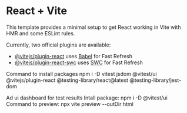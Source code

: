 # React + Vite

This template provides a minimal setup to get React working in Vite with HMR and some ESLint rules.

Currently, two official plugins are available:

- [@vitejs/plugin-react](https://github.com/vitejs/vite-plugin-react/blob/main/packages/plugin-react/README.md) uses [Babel](https://babeljs.io/) for Fast Refresh
- [@vitejs/plugin-react-swc](https://github.com/vitejs/vite-plugin-react-swc) uses [SWC](https://swc.rs/) for Fast Refresh


Command to install packages
npm i -D  vitest jsdom @vitest/ui @vitejs/plugin-react @testing-library/react@latest @testing-library/jest-dom


Ad ui dashboard for test results
Intall package: npm i -D @vitest/ui
Command to preview: npx vite preview --outDir html
